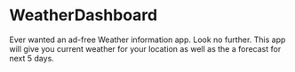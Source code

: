 # WeatherDashboard
Ever wanted an ad-free Weather information app. Look no further. This app will give you current weather for your location as well as the a forecast for next 5 days.
